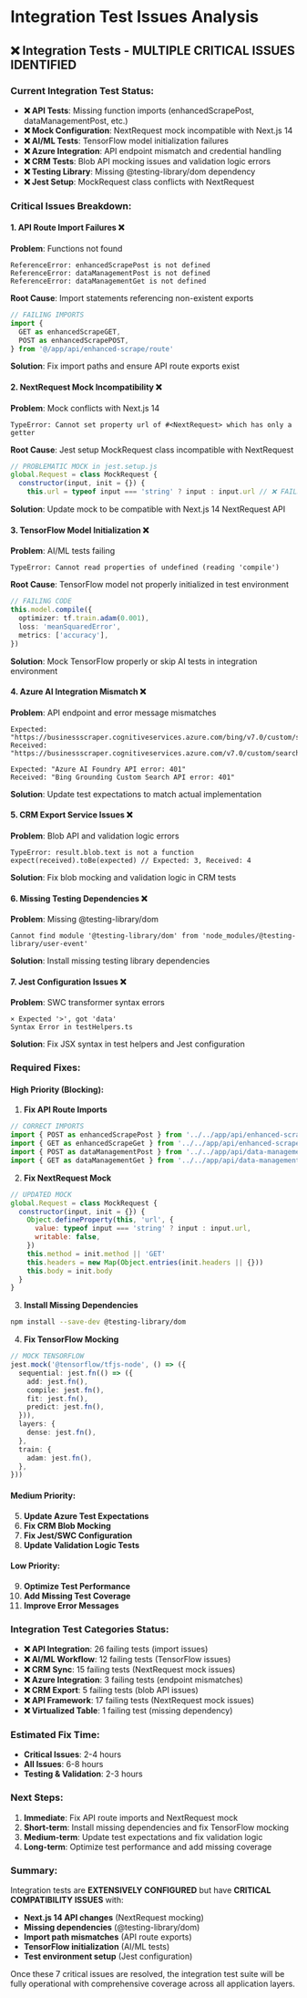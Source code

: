 # Integration Test Issues Analysis

## ❌ **Integration Tests - MULTIPLE CRITICAL ISSUES IDENTIFIED**

### **Current Integration Test Status:**

- **❌ API Tests**: Missing function imports (enhancedScrapePost,
  dataManagementPost, etc.)
- **❌ Mock Configuration**: NextRequest mock incompatible with Next.js 14
- **❌ AI/ML Tests**: TensorFlow model initialization failures
- **❌ Azure Integration**: API endpoint mismatch and credential handling
- **❌ CRM Tests**: Blob API mocking issues and validation logic errors
- **❌ Testing Library**: Missing @testing-library/dom dependency
- **❌ Jest Setup**: MockRequest class conflicts with NextRequest

### **Critical Issues Breakdown:**

#### **1. API Route Import Failures** ❌

**Problem**: Functions not found

```
ReferenceError: enhancedScrapePost is not defined
ReferenceError: dataManagementPost is not defined
ReferenceError: dataManagementGet is not defined
```

**Root Cause**: Import statements referencing non-existent exports

```typescript
// FAILING IMPORTS
import {
  GET as enhancedScrapeGET,
  POST as enhancedScrapePOST,
} from '@/app/api/enhanced-scrape/route'
```

**Solution**: Fix import paths and ensure API route exports exist

#### **2. NextRequest Mock Incompatibility** ❌

**Problem**: Mock conflicts with Next.js 14

```
TypeError: Cannot set property url of #<NextRequest> which has only a getter
```

**Root Cause**: Jest setup MockRequest class incompatible with NextRequest

```javascript
// PROBLEMATIC MOCK in jest.setup.js
global.Request = class MockRequest {
  constructor(input, init = {}) {
    this.url = typeof input === 'string' ? input : input.url // ❌ FAILS
```

**Solution**: Update mock to be compatible with Next.js 14 NextRequest API

#### **3. TensorFlow Model Initialization** ❌

**Problem**: AI/ML tests failing

```
TypeError: Cannot read properties of undefined (reading 'compile')
```

**Root Cause**: TensorFlow model not properly initialized in test environment

```typescript
// FAILING CODE
this.model.compile({
  optimizer: tf.train.adam(0.001),
  loss: 'meanSquaredError',
  metrics: ['accuracy'],
})
```

**Solution**: Mock TensorFlow properly or skip AI tests in integration
environment

#### **4. Azure AI Integration Mismatch** ❌

**Problem**: API endpoint and error message mismatches

```
Expected: "https://businessscraper.cognitiveservices.azure.com/bing/v7.0/custom/search"
Received: "https://businessscraper.cognitiveservices.azure.com/v7.0/custom/search"

Expected: "Azure AI Foundry API error: 401"
Received: "Bing Grounding Custom Search API error: 401"
```

**Solution**: Update test expectations to match actual implementation

#### **5. CRM Export Service Issues** ❌

**Problem**: Blob API and validation logic errors

```
TypeError: result.blob.text is not a function
expect(received).toBe(expected) // Expected: 3, Received: 4
```

**Solution**: Fix blob mocking and validation logic in CRM tests

#### **6. Missing Testing Dependencies** ❌

**Problem**: Missing @testing-library/dom

```
Cannot find module '@testing-library/dom' from 'node_modules/@testing-library/user-event'
```

**Solution**: Install missing testing library dependencies

#### **7. Jest Configuration Issues** ❌

**Problem**: SWC transformer syntax errors

```
× Expected '>', got 'data'
Syntax Error in testHelpers.ts
```

**Solution**: Fix JSX syntax in test helpers and Jest configuration

### **Required Fixes:**

#### **High Priority (Blocking):**

1. **Fix API Route Imports**

```typescript
// CORRECT IMPORTS
import { POST as enhancedScrapePost } from '../../app/api/enhanced-scrape/route'
import { GET as enhancedScrapeGet } from '../../app/api/enhanced-scrape/route'
import { POST as dataManagementPost } from '../../app/api/data-management/route'
import { GET as dataManagementGet } from '../../app/api/data-management/route'
```

2. **Fix NextRequest Mock**

```javascript
// UPDATED MOCK
global.Request = class MockRequest {
  constructor(input, init = {}) {
    Object.defineProperty(this, 'url', {
      value: typeof input === 'string' ? input : input.url,
      writable: false,
    })
    this.method = init.method || 'GET'
    this.headers = new Map(Object.entries(init.headers || {}))
    this.body = init.body
  }
}
```

3. **Install Missing Dependencies**

```bash
npm install --save-dev @testing-library/dom
```

4. **Fix TensorFlow Mocking**

```typescript
// MOCK TENSORFLOW
jest.mock('@tensorflow/tfjs-node', () => ({
  sequential: jest.fn(() => ({
    add: jest.fn(),
    compile: jest.fn(),
    fit: jest.fn(),
    predict: jest.fn(),
  })),
  layers: {
    dense: jest.fn(),
  },
  train: {
    adam: jest.fn(),
  },
}))
```

#### **Medium Priority:**

5. **Update Azure Test Expectations**
6. **Fix CRM Blob Mocking**
7. **Fix Jest/SWC Configuration**
8. **Update Validation Logic Tests**

#### **Low Priority:**

9. **Optimize Test Performance**
10. **Add Missing Test Coverage**
11. **Improve Error Messages**

### **Integration Test Categories Status:**

- **❌ API Integration**: 26 failing tests (import issues)
- **❌ AI/ML Workflow**: 12 failing tests (TensorFlow issues)
- **❌ CRM Sync**: 15 failing tests (NextRequest mock issues)
- **❌ Azure Integration**: 3 failing tests (endpoint mismatches)
- **❌ CRM Export**: 5 failing tests (blob API issues)
- **❌ API Framework**: 17 failing tests (NextRequest mock issues)
- **❌ Virtualized Table**: 1 failing test (missing dependency)

### **Estimated Fix Time:**

- **Critical Issues**: 2-4 hours
- **All Issues**: 6-8 hours
- **Testing & Validation**: 2-3 hours

### **Next Steps:**

1. **Immediate**: Fix API route imports and NextRequest mock
2. **Short-term**: Install missing dependencies and fix TensorFlow mocking
3. **Medium-term**: Update test expectations and fix validation logic
4. **Long-term**: Optimize test performance and add missing coverage

### **Summary:**

Integration tests are **EXTENSIVELY CONFIGURED** but have **CRITICAL
COMPATIBILITY ISSUES** with:

- **Next.js 14 API changes** (NextRequest mocking)
- **Missing dependencies** (@testing-library/dom)
- **Import path mismatches** (API route exports)
- **TensorFlow initialization** (AI/ML tests)
- **Test environment setup** (Jest configuration)

Once these 7 critical issues are resolved, the integration test suite will be
fully operational with comprehensive coverage across all application layers.
